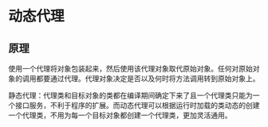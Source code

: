 # 动态代理

## 原理

使用一个代理将对象包装起来，然后使用该代理对象取代原始对象。任何对原始对象的调用都要通过代理。代理对象决定是否以及何时将方法调用转到原始对象上。

静态代理：代理类和目标对象的类都在编译期间确定下来了且一个代理类只能为一个接口服务，不利于程序的扩展。而动态代理可以根据运行时加载的类动态的创建一个代理类，不用为每一个目标对象都创建一个代理类，更加灵活通用。

